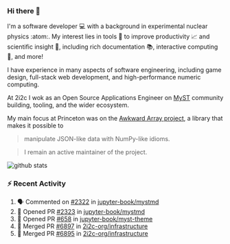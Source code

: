 ### Hi there 👋 

I'm a software developer 💻 with a background in experimental nuclear physics :atom:. My interest lies in tools :wrench: to improve productivity :chart_with_upwards_trend: and scientific insight :telescope:, including rich documentation 📚, interactive computing 🧮, and more! 

I have experience in many aspects of software engineering, including game design, full-stack web development, and high-performance numeric computing. 

At 2i2c I wok as an Open Source Applications Engineer on [MyST](https://github.com/jupyter-book/mystmd) community building, tooling, and the wider ecosystem. 

My main focus at Princeton was on the [Awkward Array project](awkward-array.org/), a library that makes it possible to 
> manipulate JSON-like data with NumPy-like idioms.

> I remain an active maintainer of the project. 

![github stats](https://github-readme-stats.vercel.app/api?username=agoose77&show_icons=true&hide_rank=true&hide_title=true&bg_color=30,e76445,904e95&text_color=efe3ec&icon_color=efe3ec)
<!--
**agoose77/agoose77** is a ✨ _special_ ✨ repository because its `README.md` (this file) appears on your GitHub profile.

Here are some ideas to get you started:

- 🔭 I’m currently working on ...
- 🌱 I’m currently learning ...
- 👯 I’m looking to collaborate on ...
- 🤔 I’m looking for help with ...
- 💬 Ask me about ...
- 📫 How to reach me: ...
- 😄 Pronouns: ...
- ⚡ Fun fact: ...
-->

### :zap: Recent Activity

<!--START_SECTION:activity-->
1. 🗣 Commented on [#2322](https://github.com/jupyter-book/mystmd/issues/2322#issuecomment-3380856902) in [jupyter-book/mystmd](https://github.com/jupyter-book/mystmd)
2. 💪 Opened PR [#2323](https://github.com/jupyter-book/mystmd/pull/2323) in [jupyter-book/mystmd](https://github.com/jupyter-book/mystmd)
3. 💪 Opened PR [#658](https://github.com/jupyter-book/myst-theme/pull/658) in [jupyter-book/myst-theme](https://github.com/jupyter-book/myst-theme)
4. 🎉 Merged PR [#6897](https://github.com/2i2c-org/infrastructure/pull/6897) in [2i2c-org/infrastructure](https://github.com/2i2c-org/infrastructure)
5. 🎉 Merged PR [#6895](https://github.com/2i2c-org/infrastructure/pull/6895) in [2i2c-org/infrastructure](https://github.com/2i2c-org/infrastructure)
<!--END_SECTION:activity-->
